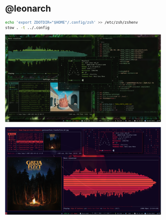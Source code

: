 # @leonarch

```sh
echo 'export ZDOTDIR="$HOME"/.config/zsh' >> /etc/zsh/zshenv
stow . -t ../.config
```

![leop](arch1.png)

![leop](arch2.png)
